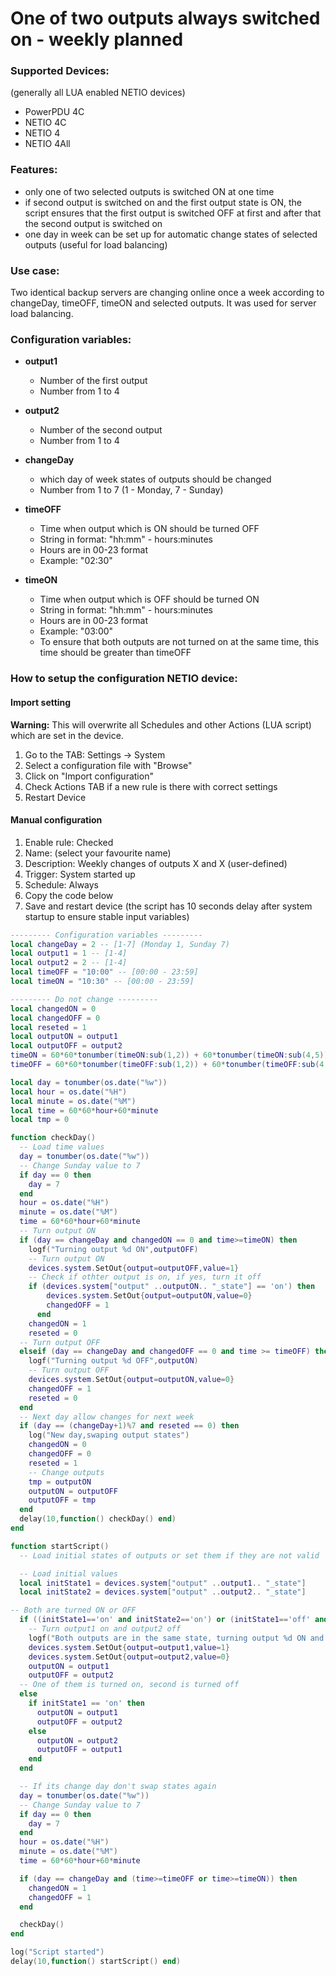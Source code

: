 # One of two outputs always switched on - weekly planned

### Supported Devices:

(generally all LUA enabled NETIO devices)

- PowerPDU 4C
- NETIO 4C
- NETIO 4
- NETIO 4All

### Features:

- only one of two selected outputs is switched ON at one time
- if second output is switched on and the first output state is ON, the script ensures that the first output is switched OFF at first and after that the second output is switched on
- one day in week can be set up for automatic change states of selected outputs (useful for load balancing)


### Use case:

Two identical backup servers are changing online once a week according to changeDay, timeOFF, timeON and selected outputs. It was used for server load balancing.

### Configuration variables:

- **output1**
  - Number of the first output
  - Number from 1 to 4
- **output2**
  - Number of the second output
  - Number from 1 to 4

- **changeDay**
  - which day of week states of outputs should be changed
  - Number from 1 to 7 (1 - Monday, 7 - Sunday)
- **timeOFF**
  - Time when output which is ON should be turned OFF
  - String in format: "hh:mm" - hours:minutes
  - Hours are in 00-23 format
  - Example: "02:30"
- **timeON**
  - Time when output which is OFF should be turned ON
  - String in format: "hh:mm" - hours:minutes
  - Hours are in 00-23 format
  - Example: "03:00"
  - To ensure that both outputs are not turned on at the same time, this time should be greater than timeOFF

### How to setup the configuration NETIO device:

#### Import setting

**Warning:** This will overwrite all Schedules and other Actions (LUA script) which are set in the device.

1. Go to the TAB: Settings -> System
2. Select a configuration file with "Browse"
3. Click on "Import configuration"
4. Check Actions TAB if a new rule is there with correct settings
5. Restart Device

#### Manual configuration

1. Enable rule: Checked
2. Name:  (select your favourite name)
3. Description: Weekly changes of outputs X and X (user-defined)
4. Trigger: System started up
5. Schedule: Always
6. Copy the code below
7. Save and restart device (the script has 10 seconds delay after system startup to ensure stable input variables)

```LUA
--------- Configuration variables ---------
local changeDay = 2 -- [1-7] (Monday 1, Sunday 7)
local output1 = 1 -- [1-4]
local output2 = 2 -- [1-4]
local timeOFF = "10:00" -- [00:00 - 23:59]
local timeON = "10:30" -- [00:00 - 23:59]

--------- Do not change ---------
local changedON = 0
local changedOFF = 0
local reseted = 1
local outputON = output1
local outputOFF = output2
timeON = 60*60*tonumber(timeON:sub(1,2)) + 60*tonumber(timeON:sub(4,5))
timeOFF = 60*60*tonumber(timeOFF:sub(1,2)) + 60*tonumber(timeOFF:sub(4,5))

local day = tonumber(os.date("%w"))
local hour = os.date("%H")
local minute = os.date("%M")
local time = 60*60*hour+60*minute
local tmp = 0

function checkDay()
  -- Load time values
  day = tonumber(os.date("%w"))
  -- Change Sunday value to 7
  if day == 0 then
    day = 7
  end
  hour = os.date("%H")
  minute = os.date("%M")
  time = 60*60*hour+60*minute
  -- Turn output ON
  if (day == changeDay and changedON == 0 and time>=timeON) then
    logf("Turning output %d ON",outputOFF)
    -- Turn output ON
    devices.system.SetOut{output=outputOFF,value=1}
    -- Check if othter output is on, if yes, turn it off
    if (devices.system["output" ..outputON.. "_state"] == 'on') then
        devices.system.SetOut{output=outputON,value=0}
        changedOFF = 1
      end
    changedON = 1
    reseted = 0
  -- Turn output OFF
  elseif (day == changeDay and changedOFF == 0 and time >= timeOFF) then
    logf("Turning output %d OFF",outputON)
    -- Turn output OFF
    devices.system.SetOut{output=outputON,value=0}
    changedOFF = 1
    reseted = 0
  end
  -- Next day allow changes for next week
  if (day == (changeDay+1)%7 and reseted == 0) then
    log("New day,swaping output states")
    changedON = 0
    changedOFF = 0
    reseted = 1
    -- Change outputs
    tmp = outputON
    outputON = outputOFF
    outputOFF = tmp
  end
  delay(10,function() checkDay() end)
end

function startScript()
  -- Load initial states of outputs or set them if they are not valid

  -- Load initial values
  local initState1 = devices.system["output" ..output1.. "_state"]
  local initState2 = devices.system["output" ..output2.. "_state"]

-- Both are turned ON or OFF
  if ((initState1=='on' and initState2=='on') or (initState1=='off' and initState2=='off')) then
    -- Turn output1 on and output2 off
    logf("Both outputs are in the same state, turning output %d ON and output %d OFF",output1,output2)
    devices.system.SetOut{output=output1,value=1}
    devices.system.SetOut{output=output2,value=0}
    outputON = output1
    outputOFF = output2
  -- One of them is turned on, second is turned off
  else
    if initState1 == 'on' then
      outputON = output1
      outputOFF = output2
    else
      outputON = output2
      outputOFF = output1
    end
  end

  -- If its change day don't swap states again
  day = tonumber(os.date("%w"))
  -- Change Sunday value to 7
  if day == 0 then
    day = 7
  end
  hour = os.date("%H")
  minute = os.date("%M")
  time = 60*60*hour+60*minute

  if (day == changeDay and (time>=timeOFF or time>=timeON)) then
    changedON = 1
    changedOFF = 1
  end

  checkDay()
end

log("Script started")
delay(10,function() startScript() end)
```

